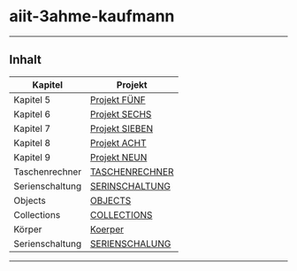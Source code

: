 # aiit-3ahme-kaufmann

----------------------------------

## Inhalt

| Kapitel | Projekt |
| ------- | ---- |
| Kapitel 5 | [Projekt FÜNF](https://github.com/kaugem17/aiit-3ahme-kaufmann/tree/master/Kaufmann_Corona/src/kapitel5) |
| Kapitel 6 | [Projekt SECHS](https://github.com/kaugem17/aiit-3ahme-kaufmann/tree/master/Kaufmann_Corona/src/kapitel6) |
| Kapitel 7 | [Projekt SIEBEN](https://github.com/kaugem17/aiit-3ahme-kaufmann/tree/master/Kaufmann_Corona/src/kapitel7) |
| Kapitel 8 | [Projekt ACHT](https://github.com/kaugem17/aiit-3ahme-kaufmann/tree/master/Kaufmann_Corona/src/kapitel8) |
| Kapitel 9 | [Projekt NEUN](https://github.com/kaugem17/aiit-3ahme-kaufmann/tree/master/Kaufmann_Corona/src/kapitel9) |
| Taschenrechner | [TASCHENRECHNER](https://github.com/kaugem17/aiit-3ahme-kaufmann/tree/master/Kaufmann_Corona/src/ue01_taschenrechner) |
| Serienschaltung | [SERINSCHALTUNG](https://github.com/kaugem17/aiit-3ahme-kaufmann/tree/master/Kaufmann_Corona/src/ue02_serienschaltung) |
| Objects | [OBJECTS](https://github.com/kaugem17/aiit-3ahme-kaufmann/tree/master/Kaufmann_Corona/src/ue03_objects) |
| Collections | [COLLECTIONS](https://github.com/kaugem17/aiit-3ahme-kaufmann/tree/master/Kaufmann_Corona/src/ue04_collections) |
| Körper | [Koerper](https://github.com/kaugem17/aiit-3ahme-kaufmann/tree/master/src/ue05_koerper) |
| Serienschaltung | [SERIENSCHALUNG](https://github.com/kaugem17/aiit-3ahme-kaufmann/tree/master/src/ue06_serienschaltung) |

----------------------------------

